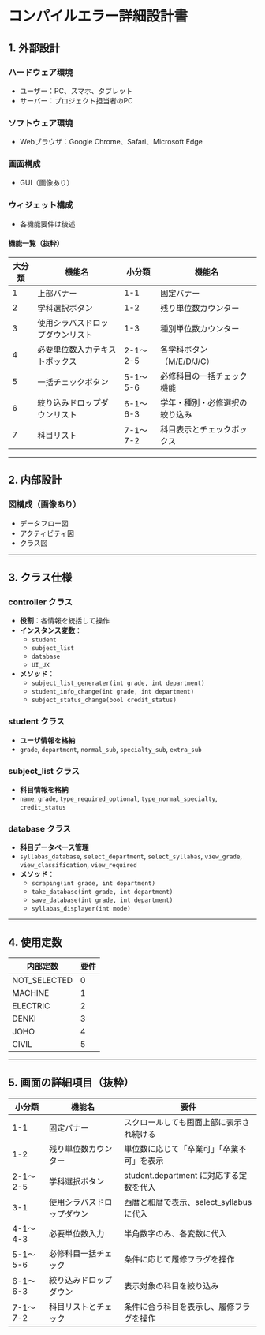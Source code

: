 # コンパイルエラー詳細設計書

## 1. 外部設計

### ハードウェア環境
- ユーザー：PC、スマホ、タブレット  
- サーバー：プロジェクト担当者のPC

### ソフトウェア環境
- Webブラウザ：Google Chrome、Safari、Microsoft Edge

### 画面構成
- GUI（画像あり）

### ウィジェット構成
- 各機能要件は後述

#### 機能一覧（抜粋）

| 大分類 | 機能名 | 小分類 | 機能名 |
|--------|--------|--------|--------|
| 1 | 上部バナー | 1-1 | 固定バナー |
| 2 | 学科選択ボタン | 1-2 | 残り単位数カウンター |
| 3 | 使用シラバスドロップダウンリスト | 1-3 | 種別単位数カウンター |
| 4 | 必要単位数入力テキストボックス | 2-1〜2-5 | 各学科ボタン（M/E/D/J/C） |
| 5 | 一括チェックボタン | 5-1〜5-6 | 必修科目の一括チェック機能 |
| 6 | 絞り込みドロップダウンリスト | 6-1〜6-3 | 学年・種別・必修選択の絞り込み |
| 7 | 科目リスト | 7-1〜7-2 | 科目表示とチェックボックス |

---

## 2. 内部設計

### 図構成（画像あり）
- データフロー図  
- アクティビティ図  
- クラス図

---

## 3. クラス仕様

### controller クラス
- **役割**：各情報を統括して操作
- **インスタンス変数**：
  - `student`
  - `subject_list`
  - `database`
  - `UI_UX`
- **メソッド**：
  - `subject_list_generater(int grade, int department)`
  - `student_info_change(int grade, int department)`
  - `subject_status_change(bool credit_status)`

### student クラス
- **ユーザ情報を格納**
- `grade`, `department`, `normal_sub`, `specialty_sub`, `extra_sub`

### subject_list クラス
- **科目情報を格納**
- `name`, `grade`, `type_required_optional`, `type_normal_specialty`, `credit_status`

### database クラス
- **科目データベース管理**
- `syllabas_database`, `select_department`, `select_syllabas`, `view_grade`, `view_classification`, `view_required`
- **メソッド**：
  - `scraping(int grade, int department)`
  - `take_database(int grade, int department)`
  - `save_database(int grade, int department)`
  - `syllabas_displayer(int mode)`

---

## 4. 使用定数

| 内部定数 | 要件 |
|----------|------|
| NOT_SELECTED | 0 |
| MACHINE | 1 |
| ELECTRIC | 2 |
| DENKI | 3 |
| JOHO | 4 |
| CIVIL | 5 |

---

## 5. 画面の詳細項目（抜粋）

| 小分類 | 機能名 | 要件 |
|--------|--------|------|
| 1-1 | 固定バナー | スクロールしても画面上部に表示され続ける |
| 1-2 | 残り単位数カウンター | 単位数に応じて「卒業可」「卒業不可」を表示 |
| 2-1〜2-5 | 学科選択ボタン | student.department に対応する定数を代入 |
| 3-1 | 使用シラバスドロップダウン | 西暦と和暦で表示、select_syllabus に代入 |
| 4-1〜4-3 | 必要単位数入力 | 半角数字のみ、各変数に代入 |
| 5-1〜5-6 | 必修科目一括チェック | 条件に応じて履修フラグを操作 |
| 6-1〜6-3 | 絞り込みドロップダウン | 表示対象の科目を絞り込み |
| 7-1〜7-2 | 科目リストとチェック | 条件に合う科目を表示し、履修フラグを操作
